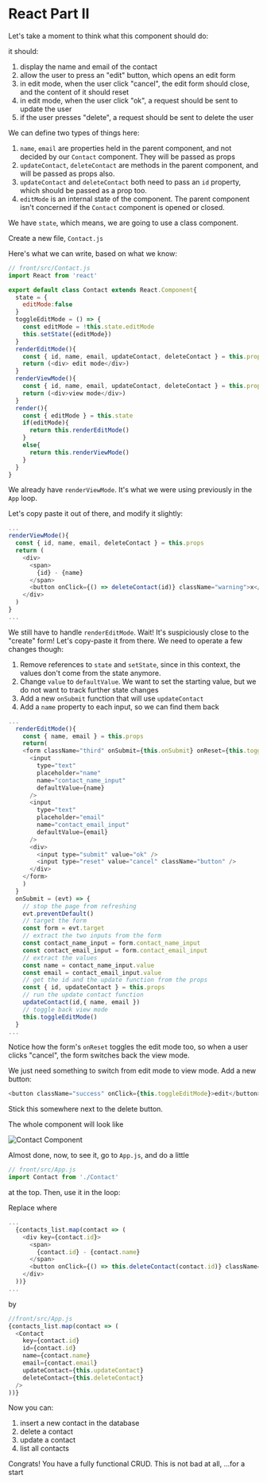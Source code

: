 # React Part II

Let's take a moment to think what this component should do:

it should:

1. display the name and email of the contact
2. allow the user to press an "edit" button, which opens an edit form
3. in edit mode, when the user click "cancel", the edit form should close, and the content of it should reset
4. in edit mode, when the user click "ok", a request should be sent to update the user
5. if the user presses "delete", a request should be sent to delete the user

We can define two types of things here:

1. `name`, `email` are properties held in the parent component, and not decided by our `Contact` component. They will be passed as props
2. `updateContact`, `deleteContact` are methods in the parent component, and will be passed as props also.
3. `updateContact` and `deleteContact` both need to pass an `id` property, which should be passed as a prop too.
4. `editMode` is an internal state of the component. The parent component isn't concerned if the `Contact` component is opened or closed.

We have `state`, which means, we are going to use a class component.

Create a new file, `Contact.js`

Here's what we can write, based on what we know:

```javascript
// front/src/Contact.js
import React from 'react'

export default class Contact extends React.Component{
  state = {
    editMode:false
  }
  toggleEditMode = () => {
    const editMode = !this.state.editMode
    this.setState({editMode})
  }
  renderEditMode(){
    const { id, name, email, updateContact, deleteContact } = this.props
    return (<div> edit mode</div>)
  }
  renderViewMode(){
    const { id, name, email, updateContact, deleteContact } = this.props
    return (<div>view mode</div>)
  }
  render(){
    const { editMode } = this.state
    if(editMode){
      return this.renderEditMode()
    }
    else{
      return this.renderViewMode()
    }
  }
}
```

We already have `renderViewMode`. It's what we were using previously in the `App` loop.

Let's copy paste it out of there, and modify it slightly:

```javascript
...
renderViewMode(){
  const { id, name, email, deleteContact } = this.props
  return (
    <div>
      <span>
        {id} - {name}
      </span>
      <button onClick={() => deleteContact(id)} className="warning">x</button>
    </div>
  )
}
...
```

We still have to handle `renderEditMode`. Wait! It's suspiciously close to the "create" form! Let's copy-paste it from there. We need to operate a few changes though:

1. Remove references to `state` and `setState`, since in this context, the values don't come from the state anymore.
2. Change `value` to `defaultValue`. We want to set the starting value, but we do not want to track further state changes
3. Add a new `onSubmit` function that will use `updateContact`
4. Add a `name` property to each input, so we can find them back

```javascript
...
  renderEditMode(){
    const { name, email } = this.props
    return(
    <form className="third" onSubmit={this.onSubmit} onReset={this.toggleEditMode}>
      <input
        type="text"
        placeholder="name"
        name="contact_name_input"
        defaultValue={name}
      />
      <input
        type="text"
        placeholder="email"
        name="contact_email_input"
        defaultValue={email}
      />
      <div>
        <input type="submit" value="ok" />
        <input type="reset" value="cancel" className="button" />
      </div>
    </form>
    )
  }
  onSubmit = (evt) => {
    // stop the page from refreshing
    evt.preventDefault()
    // target the form
    const form = evt.target
    // extract the two inputs from the form
    const contact_name_input = form.contact_name_input 
    const contact_email_input = form.contact_email_input 
    // extract the values
    const name = contact_name_input.value
    const email = contact_email_input.value
    // get the id and the update function from the props
    const { id, updateContact } = this.props
    // run the update contact function
    updateContact(id,{ name, email })
    // toggle back view mode
    this.toggleEditMode()
  }
...
```

Notice how the form's `onReset` toggles the edit mode too, so when a user clicks "cancel", the form switches back the view mode.

We just need something to switch from edit mode to view mode. Add a new button:

```javascript
<button className="success" onClick={this.toggleEditMode}>edit</button>
```

Stick this somewhere next to the delete button.

The whole component will look like

![Contact Component](https://github.com/coditech/Documentation/tree/48c0bf3a27cfe19e399a3c6936cebcd010d7f58e/02_Tutorials/01_React_Beginner/Assets/03-react-contact-component.png?raw=true)

Almost done, now, to see it, go to `App.js`, and do a little

```javascript
// front/src/App.js
import Contact from './Contact'
```

at the top. Then, use it in the loop:

Replace where

```javascript
...
  {contacts_list.map(contact => (
    <div key={contact.id}>
      <span>
        {contact.id} - {contact.name}
      </span>
      <button onClick={() => this.deleteContact(contact.id)} className="warning">x</button>
    </div>
  ))}
...
```

by

```javascript
//front/src/App.js
{contacts_list.map(contact => (
  <Contact
    key={contact.id}
    id={contact.id}
    name={contact.name}
    email={contact.email}
    updateContact={this.updateContact}
    deleteContact={this.deleteContact}
  />
))}
```

Now you can:

1. insert a new contact in the database
2. delete a contact
3. update a contact
4. list all contacts

Congrats! You have a fully functional CRUD. This is not bad at all, ...for a start

